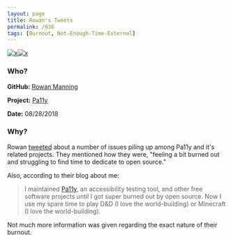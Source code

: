 ```yaml
---
layout: page
title: Rowan's Tweets
permalink: /036
tags: [Burnout, Not-Enough-Time-External]
---
```


[![x](https://img.shields.io/badge/-Burnout-ffa07a)](/#BT)[![x](https://img.shields.io/badge/-Not%20Enough%20Time-orange)](/codebook.html#not-enough-time)

### Who?

**GitHub:** [Rowan Manning](https://github.com/rowanmanning)

**Project:** [Pa11y](https://github.com/pa11y)

**Date:** 08/28/2018

### Why?

Rowan [tweeted](https://twitter.com/rowanmanning/status/1034375191890210817) about a number of issues piling up among Pa11y and it's related projects. They mentioned how they were, "feeling a bit burned out and struggling to find time to dedicate to open source."

Also, according to their blog about me:

> I maintained [Pa11y](https://pa11y.org/), an accessibility  testing tool, and other free software projects until I got super burned  out by open source. Now I use my spare time to play D&D (I love the world-building) or Minecraft (I love the world-building).

Not much more information was given regarding the exact nature of their burnout. 